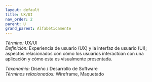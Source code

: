 ```yaml
---
layout: default
title: UX/UI
nav_order: 2
parent: U
grand_parent: Alfabéticamente
---
```


*Término:* UX/UI  
*Definición:* Experiencia de usuario (UX) y la interfaz de usuario (UI); aspectos relacionados con cómo los usuarios interactúan con una aplicación y cómo esta es visualmente presentada.

*Taxonomía:* Diseño / Desarrollo de Software  
*Términos relacionados:* Wireframe, Maquetado
